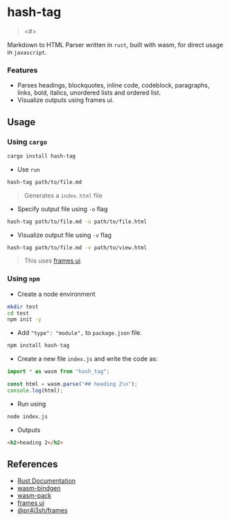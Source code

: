 # hash-tag

> <#>

Markdown to HTML Parser written in `rust`, built with wasm, for direct usage in `javascript`.

### Features

- Parses headings, blockquotes, inline code, codeblock, paragraphs, links, bold, italics, unordered lists and ordered list.
- Visualize outputs using frames ui.

## Usage

### Using `cargo`

```bash
cargo install hash-tag
```

- Use `run`

```bash
hash-tag path/to/file.md
```

> Generates a `index.html` file

- Specify output file using `-o` flag

```bash
hash-tag path/to/file.md -o path/to/file.html
```

- Visualize output file using `-v` flag

```bash
hash-tag path/to/file.md -v path/to/view.html
```

> This uses [frames ui](https://pr4j3sh.github.io/ui/).

### Using `npm`

- Create a node environment

```bash
mkdir test
cd test
npm init -y
```

- Add `"type": "module",` to `package.json` file.

```bash
npm install hash-tag
```

- Create a new file `index.js` and write the code as:

```js
import * as wasm from "hash_tag";

const html = wasm.parse("## heading 2\n");
console.log(html);
```

- Run using

```bash
node index.js
```

- Outputs

```html
<h2>heading 2</h2>
```

## References

- [Rust Documentation](https://www.rust-lang.org/learn/get-started)
- [wasm-bindgen](https://github.com/rustwasm/wasm-bindgen)
- [wasm-pack](https://github.com/rustwasm/wasm-pack)
- [frames ui](https://pr4j3sh.github.io/ui/)
- [@pr4j3sh/frames](https://github.com/pr4j3sh/frames)

